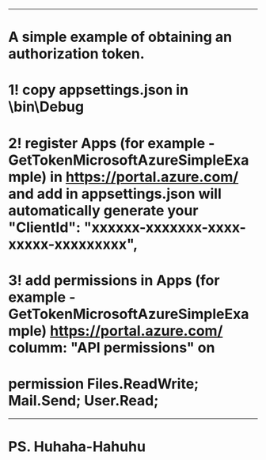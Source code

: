 -----------------------------------------------------------------------------------------------------------------------------------------
# A simple example of obtaining an authorization token. 
# 1! copy appsettings.json in \bin\Debug
# 2! register Apps (for example - GetTokenMicrosoftAzureSimpleExample) in https://portal.azure.com/ and add in appsettings.json           will automatically generate your "ClientId": "xxxxxx-xxxxxxx-xxxx-xxxxx-xxxxxxxxx",
# 3! add permissions in Apps (for example - GetTokenMicrosoftAzureSimpleExample) https://portal.azure.com/ columm: "API permissions" on 
# permission Files.ReadWrite; Mail.Send; User.Read;
-----------------------------------------------------------------------------------------------------------------------------------------
# PS. Huhaha-Hahuhu 
